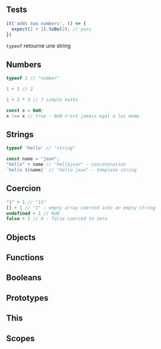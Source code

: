 ## Tests

```js
it('adds two numbers', () => {
  expect(1 + 1).toBe(2); // pass
})
```

`typeof` retourne une string

## Numbers 

```js
typeof 1 // "number"

1 + 1 // 2

1 + 2 * 3 // 7 simple maths

const x = NaN;
x !== x // true - NaN n'est jamais egal a lui meme
```

## Strings

```js
typeof 'hello' // "string"

const name = "jean";
"hello" + name // "hellojean" - concatenation
`hello ${name}` // "hello jean" - template string
```

## Coercion

```js
"1" + 1 // "11"
[] + 1 // "1" - empty array coerced into an empty string
undefined + 1 // NaN
false + 1 // 0 - false coerced to zero
```

## Objects

## Functions

## Booleans

## Prototypes

## This

## Scopes
